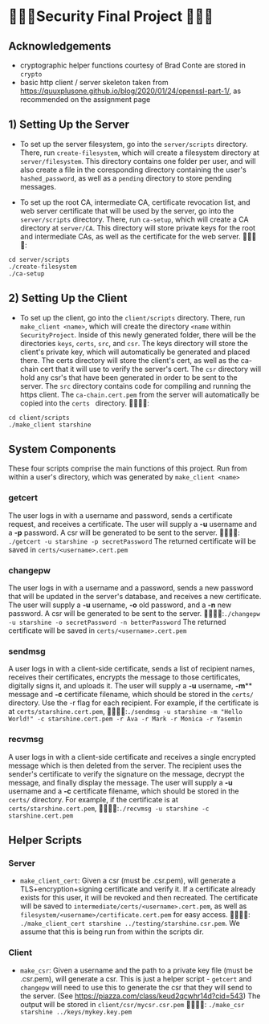 # 🔐🙅‍♀️Security Final Project 🙅‍♂️🔐
## Acknowledgements
- cryptographic helper functions courtesy of Brad Conte are stored in ```crypto```
- basic http client / server skeleton taken from https://quuxplusone.github.io/blog/2020/01/24/openssl-part-1/, as recommended on the assignment page

## 1) Setting Up the Server
- To set up the server filesystem, go into the ```server/scripts``` directory. There, run ```create-filesystem```, which will create a filesystem directory at ```server/filesystem```. This directory contains one folder per user, and will also create a file in the coresponding directory containing the user's ```hashed_password```, as well as a ```pending``` directory to store pending messages.

- To set up the root CA, intermediate CA, certificate revocation list, and web server certificate that will be used by the server, go into the ```server/scripts``` directory. There, run ```ca-setup```, which will create a CA directory at ```server/CA```. This directory will store private keys for the root and intermediate CAs, as well as the certificate for the web server.
🏃🏽‍♀️💨:
```
cd server/scripts
./create-filesystem
./ca-setup
```

## 2) Setting Up the Client
- To set up the client, go into the ```client/scripts``` directory. There, run ```make_client <name>```, which will create the directory ```<name``` within ```SecurityProject```. Inside of this newly generated folder, there will be the directories ```keys```, ```certs```, `src`, and ```csr```. The keys directory will store the client's private key, which will automatically be generated and placed there. The certs directory will store the client's cert, as well as the ca-chain cert that it will use to verify the server's cert. The ```csr``` directory will hold any csr's that have been generated in order to be sent to the server. The `src` directory contains code for compiling and running the https client. The ```ca-chain.cert.pem``` from the server will automatically be copied into the ```certs ``` directory.
🏃🏽‍♀️💨:
```
cd client/scripts
./make_client starshine
```

## System Components
These four scripts comprise the main functions of this project. Run from within a user's directory, which was generated by ```make_client <name>```
### getcert
The user logs in with a username and password, sends a certificate request, and receives a certificate. The user will supply a **-u** username and a **-p** password. A csr will be generated to be sent to the server.
🏃🏽‍♀️💨: `./getcert -u starshine -p secretPassword`
The returned certificate will be saved in `certs/<username>.cert.pem`

### changepw
The user logs in with a username and a password, sends a new password that will be updated in the server's database, and receives a new certificate. The user will supply a **-u** username, **-o** old password, and a **-n** new password. A csr will be generated to be sent to the server.
🏃🏽‍♀️💨:`./changepw -u starshine -o secretPassword -n betterPassword`
The returned certificate will be saved in `certs/<username>.cert.pem`

### sendmsg
A user logs in with a client-side certificate, sends a list of recipient names, receives their certificates, encrypts the message to those certificates, digitally signs it, and uploads it. The user will supply a **-u** username, **-m**** message and **-c** certificate filename, which should be stored in the `certs/` directory. Use the -r flag for each recipient.
For example, if the certificate is at `certs/starshine.cert.pem`, 
🏃🏽‍♀️💨:`./sendmsg -u starshine -m "Hello World!" -c starshine.cert.pem -r Ava -r Mark -r Monica -r Yasemin`

### recvmsg
A user logs in with a client-side certificate and receives a single encrypted message which is then deleted from the server. The recipient uses the sender's certificate to verify the signature on the message, decrypt the message, and finally display the message. The user will supply a **-u** username and a **-c** certificate filename, which should be stored in the `certs/` directory.
For example, if the certificate is at `certs/starshine.cert.pem`,
🏃🏽‍♀️💨:`./recvmsg -u starshine -c starshine.cert.pem`

## Helper Scripts
### Server
- ```make_client_cert```: Given a csr (must be .csr.pem), will generate a TLS+encryption+signing certificate and verify it. If a certificate already exists for this user, it will be revoked and then recreated. The certificate will be saved to ```intermediate/certs/<username>.cert.pem```, as well as ```filesystem/<username>/certificate.cert.pem``` for easy access.
🏃🏽‍♀️💨: ```./make_client_cert starshine ../testing/starshine.csr.pem```.  We assume that this is being run from within the scripts dir.

### Client
- ```make_csr```: Given a username and the path to a private key file (must be .csr.pem), will generate a csr. This is just a helper script - ```getcert``` and ```changepw``` will need to use this to generate the csr that they will send to the server. (See https://piazza.com/class/keud2qcwhr14d?cid=543)
The output will be stored in ```client/csr/mycsr.csr.pem```
🏃🏽‍♀️💨: ```./make_csr starshine ../keys/mykey.key.pem```

